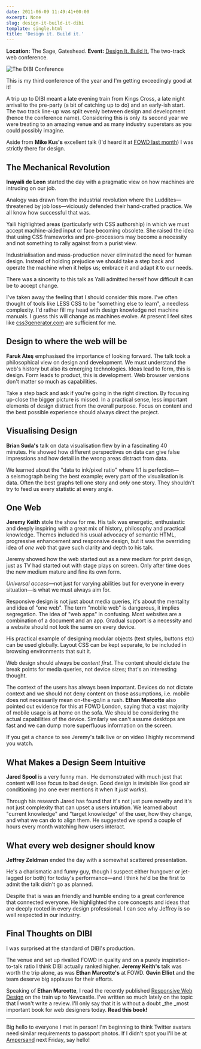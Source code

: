 ```yaml
---
date: 2011-06-09 11:49:41+00:00
excerpt: None
slug: design-it-build-it-dibi
template: single.html
title: 'Design it. Build it.'
---
```


**Location:** The Sage, Gateshead.
**Event:** [Design It. Build It.](http://www.dibiconference.com/) The two-track web conference.

![The DIBI Conference](/images/2011/06/dibi.jpg)

This is my third conference of the year and I'm getting exceedingly good at it!

A trip up to DIBI meant a late evening train from Kings Cross, a late night arrival to the pre-party (a bit of catching up to do) and an early-ish start. The two track line-up was split evenly between design and development (hence the conference name). Considering this is only its second year we were treating to an amazing venue and as many industry superstars as you could possibly imagine.

Aside from **Mike Kus's** excellent talk (I'd heard it at [FOWD last month](/2011/05/17/fowd-day-one-review/)) I was strictly there for design.

## The Mechanical Revolution

**Inayaili de Leon** started the day with a pragmatic view on how machines are intruding on our job.

Analogy was drawn from the industrial revolution where the Luddites—threatened by job loss—viciously defended their hand-crafted practice. We all know how successful that was.

Yaili highlighted areas (particularly with CSS authorship) in which we must accept machine-aided input or face becoming obsolete. She raised the idea that using CSS frameworks and pre-processors may become a necessity and not something to rally against from a purist view.

Industrialisation and mass-production never eliminated the need for human design. Instead of holding prejudice we should take a step back and operate the machine when it helps us; embrace it and adapt it to our needs.

There was a sincerity to this talk as Yaili admitted herself how difficult it can be to accept change.

I've taken away the feeling that I should consider this more. I've often thought of tools like LESS CSS to be "something else to learn", a needless complexity. I'd rather fill my head with design knowledge not machine manuals. I guess this will change as machines evolve. At present I feel sites like [css3generator.com](http://css3generator.com/) are sufficient for me.

## Design to where the web will be

**Faruk Ateş** emphasised the importance of looking forward. The talk took a philosophical view on design and development. We must understand the web's history but also its emerging technologies. Ideas lead to form, this is design. Form leads to product, this is development. Web browser versions don't matter so much as capabilities.

Take a step back and ask if you're going in the right direction. By focusing up-close the bigger picture is missed. In a practical sense, less important elements of design distract from the overall purpose. Focus on content and the best possible experience should always direct the project.

## Visualising Design

**Brian Suda's** talk on data visualisation flew by in a fascinating 40 minutes. He showed how different perspectives on data can give false impressions and how detail in the wrong areas distract from data.

We learned about the "data to ink/pixel ratio" where 1:1 is perfection—a seismograph being the best example; every part of the visualisation is data. Often the best graphs tell one story and _only_ one story. They shouldn't try to feed us every statistic at every angle.

## One Web

**Jeremy Keith** stole the show for me. His talk was energetic, enthusiastic and deeply inspiring with a great mix of history, philosophy and practical knowledge. Themes included his usual advocacy of semantic HTML, progressive enhancement and responsive design, but it was the overriding idea of _one web_ that gave such clarity and depth to his talk.

Jeremy showed how the web started out as a new medium for print design, just as TV had started out with stage plays on screen. Only after time does the new medium mature and fine its own form.

_Universal access_—not just for varying abilities but for everyone in every situation—is what we must always aim for.

Responsive design is not just about media queries, it's about the mentality and idea of "one web". The term "mobile web" is dangerous, it implies segregation. The idea of "web apps" in confusing. Most websites are a combination of a document and an app. Gradual support is a necessity and a website should not look the same on every device.

His practical example of designing modular objects (text styles, buttons etc) can be used globally. Layout CSS can be kept separate, to be included in browsing environments that suit it.

Web design should always be _content first_. The content should dictate the break points for media queries, not device sizes; that's an interesting thought.

The context of the users has always been important. Devices do not dictate context and we should not deny content on those assumptions, i.e. mobile does not necessarily mean on-the-go/in a rush. **Ethan Marcotte** also pointed out evidence for this at FOWD London, saying that a vast majority of mobile usage is at home on the sofa. We should be considering the actual capabilities of the device. Similarly we can't assume desktops are fast and we can dump more superfluous information on the screen.

If you get a chance to see Jeremy's talk live or on video I highly recommend you watch.

## What Makes a Design Seem Intuitive

**Jared Spool** is a very funny man.  He demonstrated with much jest that content will lose focus to bad design. Good design is invisible like good air conditioning (no one ever mentions it when it _just works_).

Through his research Jared has found that it's not just pure novelty and it's not just complexity that can upset a users intuition. We learned about "current knowledge" and "target knowledge" of the user, how they change, and what we can do to align them. He suggested we spend a couple of hours every month watching how users interact.

## What every web designer should know

**Jeffrey Zeldman** ended the day with a somewhat scattered presentation.

He's a charismatic and funny guy, though I suspect either hungover or jet-lagged (or both) for today's performance—and I think he'd be the first to admit the talk didn't go as planned.

Despite that is was an friendly and humble ending to a great conference that connected everyone. He highlighted the core concepts and ideas that are deeply rooted in every design professional. I can see why Jeffrey is so well respected in our industry.

## Final Thoughts on DIBI

I was surprised at the standard of DIBI's production.

The venue and set up rivalled FOWD in quality and on a purely inspiration-to-talk ratio I think DIBI actually ranked higher. **Jeremy Keith's** talk was worth the trip alone, as was **Ethan Marcotte's** at FOWD. **Gavin Elliot** and the team deserve big applause for their efforts.

Speaking of **Ethan Marcotte**, I read the recently published [Responsive Web Design](http://www.abookapart.com/products/responsive-web-design) on the train up to Newcastle. I've written so much lately on the topic that I won't write a review. I'll only say that it is without a doubt _the _most important book for web designers today. **Read this book!**

* * *

Big hello to everyone I met in person! I'm beginning to think Twitter avatars need similar requirements to passport photos. If I didn't spot you I'll be at [Ampersand](http://ampersandconf.com/) next Friday, say hello!
